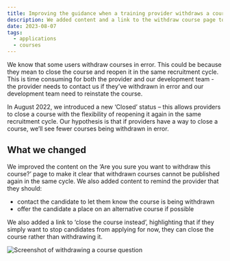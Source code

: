 ```yaml
---
title: Improving the guidance when a training provider withdraws a course
description: We added content and a link to the withdraw course page to help users better understand the implications of withdrawing a course
date: 2023-08-07
tags:
  - applications
  - courses
---
```


We know that some users withdraw courses in error. This could be because they mean to close the course and reopen it in the same recruitment cycle. This is time consuming for both the provider and our development team - the provider needs to contact us if they’ve withdrawn in error and our development team need to reinstate the course.

In August 2022, we introduced a new ‘Closed’ status – this allows providers to close a course with the flexibility of reopening it again in the same recruitment cycle. Our hypothesis is that if providers have a way to close a course, we’ll see fewer courses being withdrawn in error.

## What we changed

We improved the content on the ‘Are you sure you want to withdraw this course?’ page to make it clear that withdrawn courses cannot be published again in the same cycle. We also added content to remind the provider that they should:

* contact the candidate to let them know the course is being withdrawn
* offer the candidate a place on an alternative course if possible

We also added a link to ‘close the course instead’, highlighting that if they simply want to stop candidates from applying for now, they can close the course rather than withdrawing it.

![Screenshot of withdrawing a course question](withdraw-course-page.png "Withdrawing a course question")
